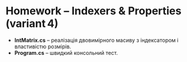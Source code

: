 # Homework – Indexers & Properties (variant 4)

* **IntMatrix.cs** – реалізація двовимірного масиву з індексатором і властивістю розмірів.
* **Program.cs** – швидкий консольний тест.